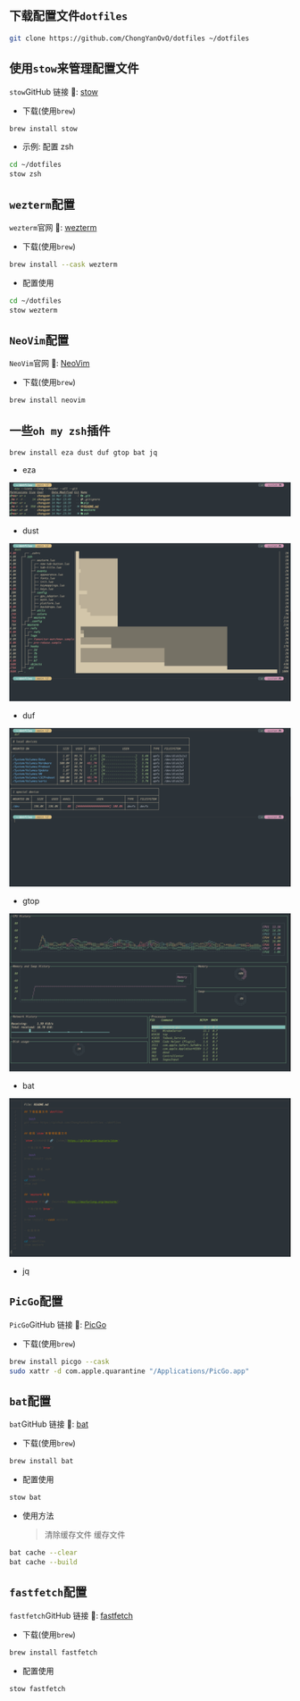 ## 下载配置文件`dotfiles`

```bash
git clone https://github.com/ChongYanOvO/dotfiles ~/dotfiles
```

## 使用`stow`来管理配置文件

`stow`GitHub 链接 🔗: [stow](https://github.com/aspiers/stow)

- 下载(使用`brew`)

```bash
brew install stow
```

- 示例: 配置 zsh

```bash
cd ~/dotfiles
stow zsh
```

## `wezterm`配置

`wezterm`官网 🔗: [wezterm](https://wezfurlong.org/wezterm/)

- 下载(使用`brew`)

```bash
brew install --cask wezterm
```

- 配置使用

```bash
cd ~/dotfiles
stow wezterm
```

## `NeoVim`配置

`NeoVim`官网 🔗: [NeoVim](https://neovim.io/)

- 下载(使用`brew`)

```bash
brew install neovim
```

## 一些`oh my zsh`插件

```bash
brew install eza dust duf gtop bat jq
```

- eza

![image-20240316152112055](https://raw.githubusercontent.com/ChongYanOvO/readme-images-repo/main/image-20240316152112055.png)

- dust

![image-20240316153506018](https://raw.githubusercontent.com/ChongYanOvO/readme-images-repo/main//image-20240316153506018.png)

- duf

![image-20240316153520851](https://raw.githubusercontent.com/ChongYanOvO/readme-images-repo/main//image-20240316153520851.png)

- gtop

![image-20240316153628983](https://raw.githubusercontent.com/ChongYanOvO/readme-images-repo/main//image-20240316153628983.png)

- bat

![image-20240316153656450](https://raw.githubusercontent.com/ChongYanOvO/readme-images-repo/main//image-20240316153656450.png)

- jq

## `PicGo`配置

`PicGo`GitHub 链接 🔗: [PicGo](https://github.com/Molunerfinn/PicGo)

- 下载(使用`brew`)

```bash
brew install picgo --cask
sudo xattr -d com.apple.quarantine "/Applications/PicGo.app"
```

## `bat`配置

`bat`GitHub 链接 🔗: [bat](https://github.com/sharkdp/bat)

- 下载(使用`brew`)

```bash
brew install bat
```

- 配置使用

```bash
stow bat
```

- 使用方法
  > 清除缓存文件
  > 缓存文件

```bash
bat cache --clear
bat cache --build
```

## `fastfetch`配置

`fastfetch`GitHub 链接 🔗: [fastfetch](https://github.com/Lin-Buo-Ren/fastfetch)

- 下载(使用`brew`)

```bash
brew install fastfetch
```

- 配置使用

```bash
stow fastfetch
```
